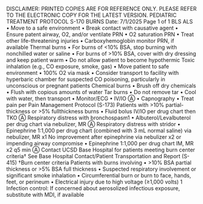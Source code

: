 DISCLAIMER: PRINTED COPIES ARE FOR REFERENCE ONLY. PLEASE REFER TO THE ELECTRONIC COPY FOR THE LATEST VERSION.
PEDIATRIC TREATMENT PROTOCOL S-170
BURNS
Date: 7/1/2025 Page 1 of 1
BLS ALS
• Move to a safe environment
• Break contact with causative agent
• Ensure patent airway, O2, and/or ventilate PRN
• O2 saturation PRN
• Treat other life-threatening injuries
• Carboxyhemoglobin monitor PRN, if available
Thermal burns
• For burns of <10% BSA, stop burning with nonchilled water or saline
• For burns of >10% BSA, cover with dry dressing
and keep patient warm
• Do not allow patient to become hypothermic
Toxic inhalation (e.g., CO exposure, smoke, gas)
• Move patient to safe environment
• 100% O2 via mask
• Consider transport to facility with hyperbaric
chamber for suspected CO poisoning, particularly
in unconscious or pregnant patients
Chemical burns
• Brush off dry chemicals
• Flush with copious amounts of water
Tar burns
• Do not remove tar
• Cool with water, then transport
• Monitor/ECG
• IV/IO Ⓐ
• Capnography
• Treat pain per Pain Management Protocol (S-173)
Patients with >10% partial-thickness or >5% fullthickness burns
• Fluid bolus IV/IO per drug chart then TKO Ⓐ
Respiratory distress with bronchospasm1
• Albuterol/Levalbuterol per drug chart via nebulizer, MR Ⓐ
Respiratory distress with stridor
• Epinephrine 1:1,000 per drug chart (combined with 3 mL
normal saline) via nebulizer, MR x1
No improvement after epinephrine via nebulizer x2
or impending airway compromise
• Epinephrine 1:1,000 per drug chart IM, MR x2 q5
min Ⓐ
Contact UCSD Base Hospital for patients meeting burn center criteria†
See Base Hospital Contact/Patient Transportation and Report (S-415)
†Burn center criteria
Patients with burns involving
• >10% BSA partial thickness or >5% BSA full thickness
• Suspected respiratory involvement or significant smoke inhalation
• Circumferential burn or burn to face, hands, feet, or perineum
• Electrical injury due to high voltage (≥1,000 volts)
1 Infection control: If concerned about aerosolized infectious exposure, substitute with MDI, if available

